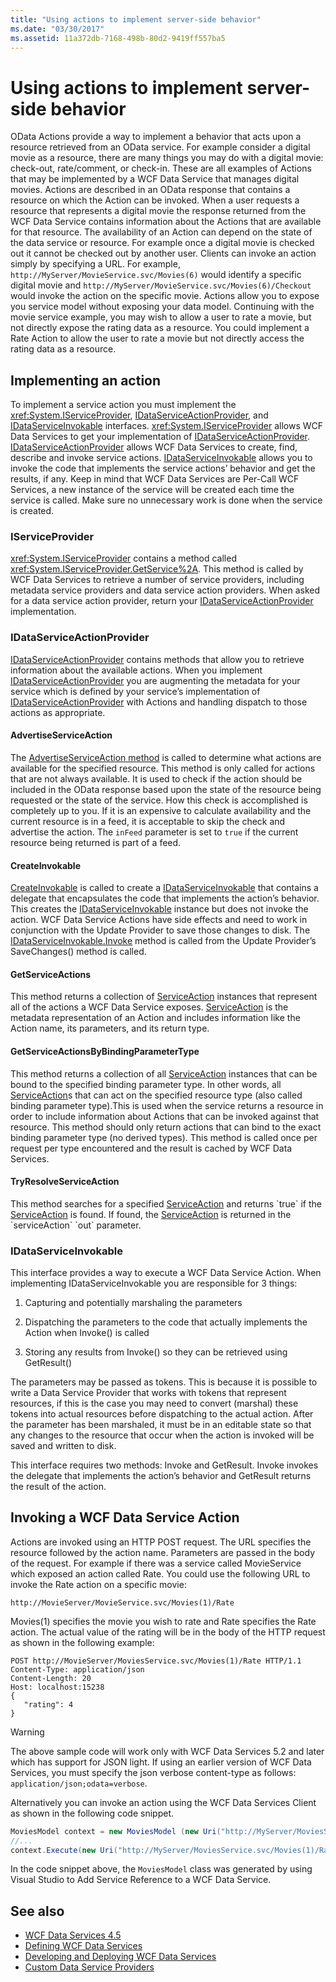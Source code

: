 ```yaml
---
title: "Using actions to implement server-side behavior"
ms.date: "03/30/2017"
ms.assetid: 11a372db-7168-498b-80d2-9419ff557ba5
---
```

# Using actions to implement server-side behavior

OData Actions provide a way to implement a behavior that acts upon a resource retrieved from an OData service. For example consider a digital movie as a resource, there are many things you may do with a digital movie: check-out, rate/comment, or check-in. These are all examples of Actions that may be implemented by a WCF Data Service that manages digital movies. Actions are described in an OData response that contains a resource on which the Action can be invoked. When a user requests a resource that represents a digital movie the response returned from the WCF Data Service contains information about the Actions that are available for that resource. The availability of an Action can depend on the state of the data service or resource. For example once a digital movie is checked out it cannot be checked out by another user. Clients can invoke an action simply by specifying a URL. For example, `http://MyServer/MovieService.svc/Movies(6)` would identify a specific digital movie and `http://MyServer/MovieService.svc/Movies(6)/Checkout` would invoke the action on the specific movie. Actions allow you to expose you service model without exposing your data model. Continuing with the movie service example, you may wish to allow a user to rate a movie, but not directly expose the rating data as a resource. You could implement a Rate Action to allow the user to rate a movie but not directly access the rating data as a resource.

## Implementing an action
 To implement a service action you must implement the <xref:System.IServiceProvider>, [IDataServiceActionProvider](https://docs.microsoft.com/previous-versions/dotnet/wcf-data-services/hh859915(v=vs.103)), and [IDataServiceInvokable](https://docs.microsoft.com/previous-versions/dotnet/wcf-data-services/hh859893(v=vs.103)) interfaces. <xref:System.IServiceProvider> allows WCF Data Services to get your implementation of [IDataServiceActionProvider](https://docs.microsoft.com/previous-versions/dotnet/wcf-data-services/hh859915(v=vs.103)). [IDataServiceActionProvider](https://docs.microsoft.com/previous-versions/dotnet/wcf-data-services/hh859915(v=vs.103)) allows WCF Data Services to create, find, describe and invoke service actions. [IDataServiceInvokable](https://docs.microsoft.com/previous-versions/dotnet/wcf-data-services/hh859893(v=vs.103)) allows you to invoke the code that implements the service actions’ behavior and get the results, if any. Keep in mind that WCF Data Services are Per-Call WCF Services, a new instance of the service will be created each time the service is called.  Make sure no unnecessary work is done when the service is created.

### IServiceProvider
 <xref:System.IServiceProvider> contains a method called <xref:System.IServiceProvider.GetService%2A>. This method is called by WCF Data Services to retrieve a number of service providers, including metadata service providers and data service action providers. When asked for a data service action provider, return your [IDataServiceActionProvider](https://docs.microsoft.com/previous-versions/dotnet/wcf-data-services/hh859915(v=vs.103)) implementation.

### IDataServiceActionProvider
 [IDataServiceActionProvider](https://docs.microsoft.com/previous-versions/dotnet/wcf-data-services/hh859915(v=vs.103)) contains methods that allow you to retrieve information about the available actions. When you implement [IDataServiceActionProvider](https://docs.microsoft.com/previous-versions/dotnet/wcf-data-services/hh859915(v=vs.103)) you are augmenting the metadata for your service which is defined by your service’s implementation of [IDataServiceActionProvider](https://docs.microsoft.com/previous-versions/dotnet/wcf-data-services/hh859915(v=vs.103)) with Actions and handling dispatch to those actions as appropriate.

#### AdvertiseServiceAction
 The [AdvertiseServiceAction method](https://docs.microsoft.com/previous-versions/dotnet/wcf-data-services/hh859971(v=vs.103)) is called to determine what actions are available for the specified resource. This method is only called for actions that are not always available. It is used to check if the action should be included in the OData response based upon the state of the resource being requested or the state of the service. How this check is accomplished is completely up to you. If it is an expensive to calculate availability and the current resource is in a feed, it is acceptable to skip the check and advertise the action. The `inFeed` parameter is set to `true` if the current resource being returned is part of a feed.

#### CreateInvokable
 [CreateInvokable](https://docs.microsoft.com/previous-versions/dotnet/wcf-data-services/hh859940(v=vs.103)) is called to create a [IDataServiceInvokable](https://docs.microsoft.com/previous-versions/dotnet/wcf-data-services/hh859893(v=vs.103)) that contains a delegate that encapsulates the code that implements the action’s behavior. This creates the [IDataServiceInvokable](https://docs.microsoft.com/previous-versions/dotnet/wcf-data-services/hh859893(v=vs.103)) instance but does not invoke the action. WCF Data Service Actions have side effects and need to work in conjunction with the Update Provider to save those changes to disk. The [IDataServiceInvokable.Invoke](https://docs.microsoft.com/previous-versions/dotnet/wcf-data-services/hh859924(v=vs.103)) method is called from the Update Provider’s SaveChanges() method is called.

#### GetServiceActions
 This method returns a collection of [ServiceAction](https://docs.microsoft.com/previous-versions/dotnet/wcf-data-services/hh544089(v=vs.103)) instances that represent all of the actions a WCF Data Service exposes. [ServiceAction](https://docs.microsoft.com/previous-versions/dotnet/wcf-data-services/hh544089(v=vs.103)) is the metadata representation of an Action and includes information like the Action name, its parameters, and its return type.

#### GetServiceActionsByBindingParameterType
 This method returns a collection of all [ServiceAction](https://docs.microsoft.com/previous-versions/dotnet/wcf-data-services/hh544089(v=vs.103)) instances that can be bound to the specified binding parameter type. In other words, all [ServiceAction](https://docs.microsoft.com/previous-versions/dotnet/wcf-data-services/hh544089(v=vs.103))s that can act on the specified resource type (also called binding parameter type).This is used when the service returns a resource in order to include information about Actions that can be invoked against that resource. This method should only return actions that can bind to the exact binding parameter type (no derived types). This method is called once per request per type encountered and the result is cached by WCF Data Services.

#### TryResolveServiceAction
 This method searches for a specified [ServiceAction](https://docs.microsoft.com/previous-versions/dotnet/wcf-data-services/hh544089(v=vs.103)) and returns `true` if the [ServiceAction](https://docs.microsoft.com/previous-versions/dotnet/wcf-data-services/hh544089(v=vs.103)) is found. If found, the [ServiceAction](https://docs.microsoft.com/previous-versions/dotnet/wcf-data-services/hh544089(v=vs.103)) is returned in the `serviceAction` `out` parameter.

### IDataServiceInvokable
 This interface provides a way to execute a WCF Data Service Action. When implementing IDataServiceInvokable you are responsible for 3 things:

1. Capturing and potentially marshaling the parameters

2. Dispatching the parameters to the code that actually implements the Action when Invoke() is called

3. Storing any results from Invoke() so they can be retrieved using GetResult()

 The parameters may be passed as tokens. This is because it is possible to write a Data Service Provider that works with tokens that represent resources, if this is the case you may need to convert (marshal) these tokens into actual resources before dispatching to the actual action. After the parameter has been marshaled, it must be in an editable state so that any changes to the resource that occur when the action is invoked will be saved and written to disk.

 This interface requires two methods: Invoke and GetResult. Invoke invokes the delegate that implements the action’s behavior and GetResult returns the result of the action.

## Invoking a WCF Data Service Action
 Actions are invoked using an HTTP POST request. The URL specifies the resource followed by the action name. Parameters are passed in the body of the request. For example if there was a service called MovieService which exposed an action called Rate. You could use the following URL to invoke the Rate action on a specific movie:

 `http://MovieServer/MovieService.svc/Movies(1)/Rate`

 Movies(1) specifies the movie you wish to rate and Rate specifies the Rate action. The actual value of the rating will be in the body of the HTTP request as shown in the following example:

```http
POST http://MovieServer/MoviesService.svc/Movies(1)/Rate HTTP/1.1
Content-Type: application/json
Content-Length: 20
Host: localhost:15238
{
   "rating": 4
}
```

> [!WARNING]
> The above sample code will work only with WCF Data Services 5.2 and later which has support for JSON light. If using an earlier version of WCF Data Services, you must specify the json verbose content-type as follows: `application/json;odata=verbose`.

 Alternatively you can invoke an action using the WCF Data Services Client as shown in the following code snippet.

```csharp
MoviesModel context = new MoviesModel (new Uri("http://MyServer/MoviesService.svc/"));
//...
context.Execute(new Uri("http://MyServer/MoviesService.svc/Movies(1)/Rate"), "POST", new BodyOperationParameter("rating",4) );
```

 In the code snippet above, the `MoviesModel` class was generated by using Visual Studio to Add Service Reference to a WCF Data Service.

## See also

- [WCF Data Services 4.5](index.md)
- [Defining WCF Data Services](defining-wcf-data-services.md)
- [Developing and Deploying WCF Data Services](developing-and-deploying-wcf-data-services.md)
- [Custom Data Service Providers](custom-data-service-providers-wcf-data-services.md)
